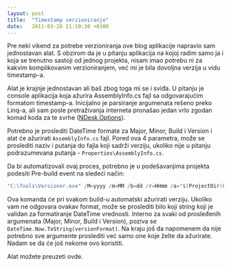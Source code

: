 ```yaml
---
layout: post
title:  "Timestamp verzioniranje"
date:   2011-03-26 21:19:30 +0100
---
```


Pre neki vikend za potrebe verzioniranja ove blog aplikacije napravio sam jednostavan alat. S obzirom da je u pitanju aplikacija na kojoj radim samo ja i koja se trenutno sastoji od jednog projekta, nisam imao potrebu ni za kakvim komplikovanim verzioniranjem, već mi je bila dovoljna verzija u vidu timestamp-a.

Alat je krajnje jednostavan ali baš zbog toga mi se i sviđa. U pitanju je console aplikacija koja ažurira AssemblyInfo.cs fajl sa odgovarajućim formatom timestamp-a. Inicijalno je parsiranje argumenata rešeno preko Linq-a, ali sam posle pretraživanja interneta pronašao jedan vrlo zgodan komad koda za te svrhe ([NDesk.Options](http://www.ndesk.org/Options)).

Potrebno je proslediti DateTime formate za Major, Minor, Build i Version i alat će ažurirati `AssemblyInfo.cs` fajl. Pored ova 4 parametra, može se proslediti naziv i putanja do fajla koji sadrži verziju, ukoliko nije u pitanju podrazumevana putanja - `Properties\AssemblyInfo.cs`.

Da bi automatizovali ovaj proces, potrebno je u podešavanjima projekta podesiti Pre-build event na sledeći način:

```powershell
"C:\Tools\Versioner.exe" /M=yyyy /m=MM /b=dd /r=HHmm /a="$(ProjectDir)Properties\AssemblyInfo.cs"
```

Ova komanda će pri svakom build-u automatski ažurirati verziju. Ukoliko vam ne odgovara ovakav format, može se proslediti bilo koji string koji je validan za formatiranje DateTime vrednosti. Interno za svaki od prosleđenih argumenata (Major, Minor, Build i Version), poziva se `DateTime.Now.ToString(versionFormat)`. Na kraju još da napomenem da nije potrebno sve argumente proslediti već samo one koje želte da ažurirate. Nadam se da će još nekome ovo koristiti.

Alat možete preuzeti ovde.
